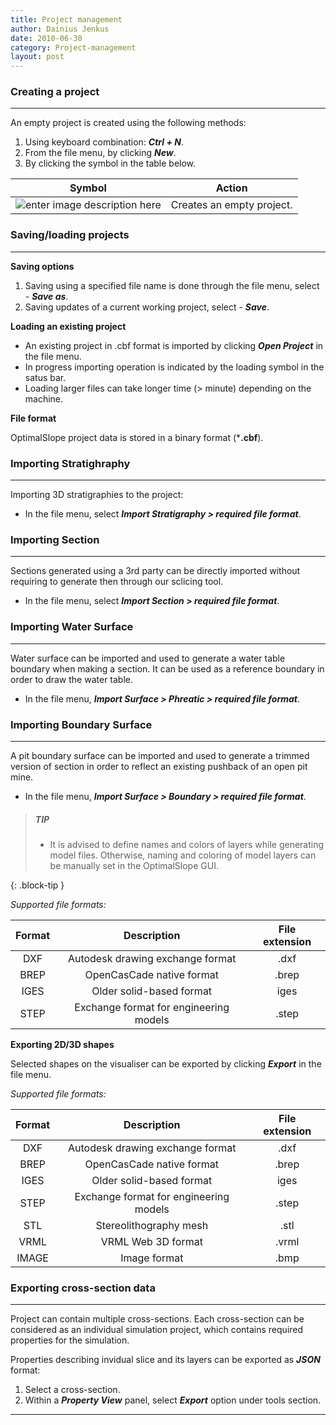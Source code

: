 ```yaml
---
title: Project management 
author: Dainius Jenkus
date: 2010-06-30
category: Project-management
layout: post
---
```



### Creating a project
---
An empty project is created using the following methods:
1. Using keyboard combination: ***Ctrl + N***.
2. From the file menu, by clicking ***New***.
3. By clicking the symbol in the table below.

|Symbol|Action|
|:-:|:-:|
![enter image description here](https://OptimalSlope.github.io/manual/assets/control-icons/create-project.png)| Creates an empty project.|

### Saving/loading projects
---
**Saving options**
1. Saving using a specified file name is done through the file menu, select - ***Save as***.
2. Saving updates of a current working project, select - ***Save***.

**Loading an existing project**
* An existing project in .cbf format is imported by clicking ***Open Project*** in the file menu.
* In progress importing operation is indicated by the loading symbol in the satus bar.
* Loading larger files can take longer time (> minute) depending on the machine.

**File format**

OptimalSlope project data is stored in a binary format (***.cbf**).


### Importing Stratighraphy
---

Importing 3D stratigraphies to the project:

* In the file menu, select ***Import Stratigraphy > required file format***.

### Importing Section
---
 
Sections generated using a 3rd party can be directly imported without requiring to generate then through our sclicing tool.

* In the file menu, select ***Import Section > required file format***.
 
### Importing Water Surface
---

Water surface can be imported and used to generate a water table boundary when making a section. It can be used as a reference boundary in order to draw the water table.

* In the file menu,  ***Import Surface > Phreatic > required file format***.

### Importing Boundary Surface
---

A pit boundary surface can be imported and used to generate a trimmed version of section in order to reflect an existing pushback of an open pit mine.

* In the file menu,  ***Import Surface > Boundary > required file format***.

 
> ##### TIP
>
> * It is advised to define names and colors of layers while generating model files. Otherwise, naming and coloring of model layers can be manually set in the OptimalSlope GUI. 
>
{: .block-tip }

*Supported file formats:*

| Format | Description | File extension |
|:-:|:-:|:-:|
|DXF| Autodesk drawing exchange format |.dxf|
|BREP|	OpenCasCade native format |.brep |
|IGES| Older solid-based format |iges |
|STEP| Exchange format for engineering models |.step|

**Exporting 2D/3D shapes**

 Selected shapes on the visualiser can be exported by clicking ***Export*** in the file menu.

 *Supported file formats:*

| Format | Description | File extension |
|:-:|:-:|:-:|
|DXF|Autodesk drawing exchange format |.dxf|
|BREP|	OpenCasCade native format |.brep|
|IGES| Older solid-based format |iges|
|STEP| Exchange format for engineering models |.step|
|STL| Stereolithography mesh |.stl|
|VRML| VRML Web 3D format|.vrml |
|IMAGE| Image format |.bmp|
 
### Exporting cross-section data
---
  
Project can contain multiple cross-sections. Each cross-section can be considered as an individual simulation project, which contains required properties for the simulation.

Properties describing invidual slice and its layers can be exported as ***JSON*** format:
1. Select a cross-section.
2. Within a ***Property View*** panel, select ***Export*** option under tools section.
 
 
--- 



 

 


